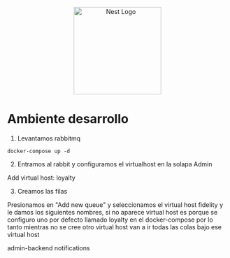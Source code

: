 <p align="center">
  <a href="http://nestjs.com/" target="blank"><img src="https://nestjs.com/img/logo-small.svg" width="200" alt="Nest Logo" /></a>
</p>

# Ambiente desarrollo

1. Levantamos rabbitmq

```
docker-compose up -d
```

2. Entramos al rabbit y configuramos el virtualhost en la solapa Admin

Add virtual host: loyalty

3. Creamos las filas

Presionamos en "Add new queue" y seleccionamos el virtual host fidelity y le damos los siguientes nombres, si no aparece virtual host es porque se configuro uno por defecto llamado loyalty en el docker-compose por lo tanto mientras no se cree otro
virtual host van a ir todas las colas bajo ese virtual host

admin-backend
notifications
